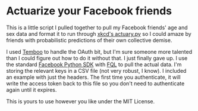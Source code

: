 # Actuarize your Facebook friends

This is a little script I pulled together to pull my Facebook friends' age and sex data and format it to run through [xkcd's actuary.py](http://blog.xkcd.com/2012/07/12/a-morbid-python-script/) so I could amaze by friends with probabilistic predictions of their own collective demise.

I used [Temboo](http://www.temboo.com) to handle the OAuth bit, but I'm sure someone more talented than I could figure out how to do it without that. I just finally gave up.  I use the standard [Facebook Python SDK](@pythonforfacebook/facebook-sdk) with [FQL](https://developers.facebook.com/docs/reference/fql/) to pull the actual data. I'm storing the relevant keys in a CSV file (not very robust, I know).  I included an example with just the headers. The first time you authenticate, it will write the access token back to this file so you don't need to authenticate again until it expires.

This is yours to use however you like under the MIT License.
